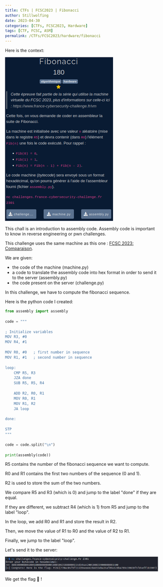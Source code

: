 ```yaml
---
title: CTFs | FCSC2023 | Fibonacci
author: Stillwolfing
date: 2023-04-30
categories: [CTFs, FCSC2023, Hardware]
tags: [CTF, FCSC, ASM]
permalink: /CTFs/FCSC2023/hardware/fibonacci
---
```


Here is the context:

![context](/assets/img/CTFs/FCSC2023/hardware/fibonacci/context.png)

This chall is an introduction to assembly code. Assembly code is important to know in reverse engineering or pwn challenges.

This challenge uses the same machine as this one : [FCSC 2023: Comparaison](/CTFs/FCSC2023/Intro/comparaison/).

We are given:
- the code of the machine (machine.py)
- a code to translate the assembly code into hex format in order to send it to the server (assembly.py)
- the code present on the server (challenge.py)

In this challenge, we have to compute the fibonacci sequence.

Here is the python code I created:

```python
from assembly import assembly

code = """

; Initialize variables
MOV R3, #0
MOV R4, #1

MOV R0, #0   ; first number in sequence
MOV R1, #1   ; second number in sequence

loop:
    CMP R5, R3
    JZA done
    SUB R5, R5, R4

    ADD R2, R0, R1
    MOV R0, R1  
    MOV R1, R2
    JA loop  

done:

STP
"""

code = code.split("\n")

print(assembly(code))
```

R5 contains the number of the fibonacci sequence we want to compute.

R0 and R1 contains the first two numbers of the sequence (0 and 1).

R2 is used to store the sum of the two numbers.

We compare R5 and R3 (which is 0) and jump to the label "done" if they are equal.

If they are different, we subtract R4 (which is 1) from R5 and jump to the label "loop".

In the loop, we add R0 and R1 and store the result in R2.

Then, we move the value of R1 to R0 and the value of R2 to R1.

Finally, we jump to the label "loop".

Let's send it to the server:

![flag](/assets/img/CTFs/FCSC2023/hardware/fibonacci/flag.png)

We get the flag 🎉 !

